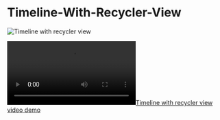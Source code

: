 # Timeline-With-Recycler-View

![Timeline with recycler view](https://raw.githubusercontent.com/mayursojitra/Timeline-With-Recycler-View/master/Screenshots/screenshot-1.jpeg)

[![Timeline with recycler view video demo](https://raw.githubusercontent.com/mayursojitra/Timeline-With-Recycler-View/master/Screenshots/demo-video.mp4)](https://www.youtube.com/watch?v=Sv7N_2fb7JI)